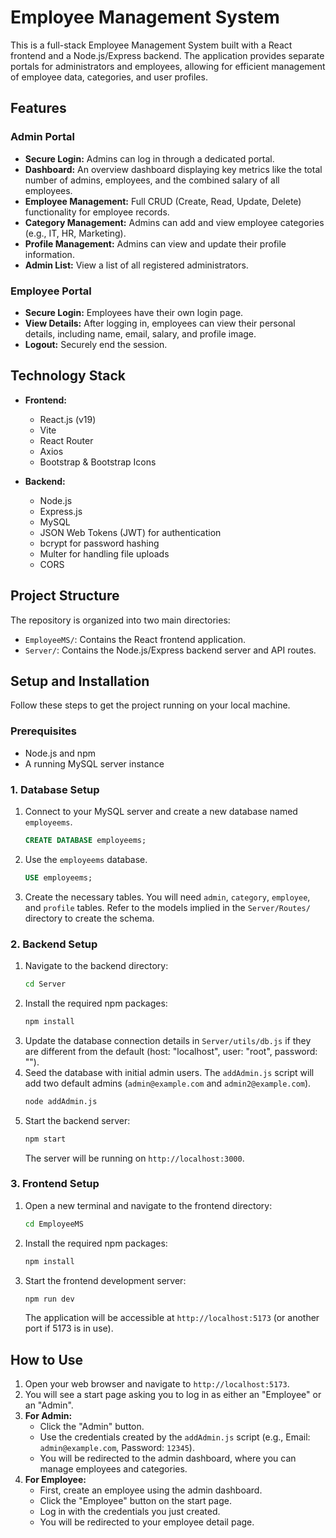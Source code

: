 # Employee Management System


This is a full-stack Employee Management System built with a React frontend and a Node.js/Express backend. The application provides separate portals for administrators and employees, allowing for efficient management of employee data, categories, and user profiles.

## Features

### Admin Portal
- **Secure Login:** Admins can log in through a dedicated portal.
- **Dashboard:** An overview dashboard displaying key metrics like the total number of admins, employees, and the combined salary of all employees.
- **Employee Management:** Full CRUD (Create, Read, Update, Delete) functionality for employee records.
- **Category Management:** Admins can add and view employee categories (e.g., IT, HR, Marketing).
- **Profile Management:** Admins can view and update their profile information.
- **Admin List:** View a list of all registered administrators.

### Employee Portal
- **Secure Login:** Employees have their own login page.
- **View Details:** After logging in, employees can view their personal details, including name, email, salary, and profile image.
- **Logout:** Securely end the session.

## Technology Stack

- **Frontend:**
  - React.js (v19)
  - Vite
  - React Router
  - Axios
  - Bootstrap & Bootstrap Icons

- **Backend:**
  - Node.js
  - Express.js
  - MySQL
  - JSON Web Tokens (JWT) for authentication
  - bcrypt for password hashing
  - Multer for handling file uploads
  - CORS

## Project Structure

The repository is organized into two main directories:

-   `EmployeeMS/`: Contains the React frontend application.
-   `Server/`: Contains the Node.js/Express backend server and API routes.

## Setup and Installation

Follow these steps to get the project running on your local machine.

### Prerequisites

-   Node.js and npm
-   A running MySQL server instance

### 1. Database Setup

1.  Connect to your MySQL server and create a new database named `employeems`.
    ```sql
    CREATE DATABASE employeems;
    ```
2.  Use the `employeems` database.
    ```sql
    USE employeems;
    ```
3.  Create the necessary tables. You will need `admin`, `category`, `employee`, and `profile` tables. Refer to the models implied in the `Server/Routes/` directory to create the schema.

### 2. Backend Setup

1.  Navigate to the backend directory:
    ```sh
    cd Server
    ```
2.  Install the required npm packages:
    ```sh
    npm install
    ```
3.  Update the database connection details in `Server/utils/db.js` if they are different from the default (host: "localhost", user: "root", password: "").
4.  Seed the database with initial admin users. The `addAdmin.js` script will add two default admins (`admin@example.com` and `admin2@example.com`).
    ```sh
    node addAdmin.js
    ```
5.  Start the backend server:
    ```sh
    npm start
    ```
    The server will be running on `http://localhost:3000`.

### 3. Frontend Setup

1.  Open a new terminal and navigate to the frontend directory:
    ```sh
    cd EmployeeMS
    ```
2.  Install the required npm packages:
    ```sh
    npm install
    ```
3.  Start the frontend development server:
    ```sh
    npm run dev
    ```
    The application will be accessible at `http://localhost:5173` (or another port if 5173 is in use).

## How to Use

1.  Open your web browser and navigate to `http://localhost:5173`.
2.  You will see a start page asking you to log in as either an "Employee" or an "Admin".
3.  **For Admin:**
    -   Click the "Admin" button.
    -   Use the credentials created by the `addAdmin.js` script (e.g., Email: `admin@example.com`, Password: `12345`).
    -   You will be redirected to the admin dashboard, where you can manage employees and categories.
4.  **For Employee:**
    -   First, create an employee using the admin dashboard.
    -   Click the "Employee" button on the start page.
    -   Log in with the credentials you just created.
    -   You will be redirected to your employee detail page.
